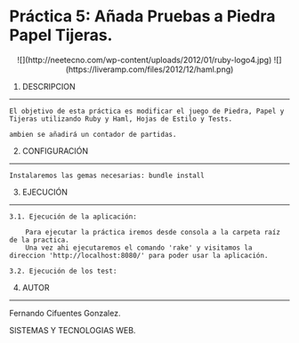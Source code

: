Práctica 5: Añada Pruebas a Piedra Papel Tijeras.
================================

<center>
![](http://neetecno.com/wp-content/uploads/2012/01/ruby-logo4.jpg)
![](https://liveramp.com/files/2012/12/haml.png)
</center>

1. DESCRIPCION
--------------

	El objetivo de esta práctica es modificar el juego de Piedra, Papel y Tijeras utilizando Ruby y Haml, Hojas de Estilo y Tests.

	ambien se añadirá un contador de partidas.


2. CONFIGURACIÓN
----------------

	Instalaremos las gemas necesarias: bundle install


3. EJECUCIÓN
------------
	
	3.1. Ejecución de la aplicación:
	
		Para ejecutar la práctica iremos desde consola a la carpeta raíz de la practica.
		Una vez ahi ejecutaremos el comando 'rake' y visitamos la direccion 'http://localhost:8080/' para poder usar la aplicación.
	
	3.2. Ejecución de los test:
	
	
4. AUTOR
--------

Fernando Cifuentes Gonzalez.

SISTEMAS Y TECNOLOGIAS WEB.




